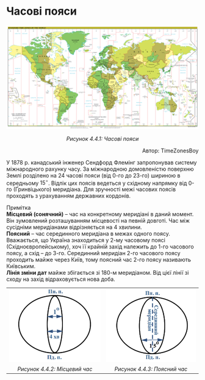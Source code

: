 Часові пояси
============
<div calss="space">
<img class="center" src="3.png">
<p align="center"><i>Рисунок 4.4.1: Часовi пояси</i></p>
<p align="right">Автор: TimeZonesBoy</p>
</div>

У 1878 р. канадський інженер Сендфорд Флемінг запропонував систему
міжнародного рахунку часу. За міжнародною домовленістю поверхню Землі
розділено на 24 часові пояси (від 0-го до 23-го) шириною в середньому
$15^{\circ}$. Відлік цих поясів ведеться у східному напрямку від 0-го
(Ґринвіцького) меридіана. Для зручності межі часових поясів проходять з
урахуванням державних кордонів.

<div class="ebio-wrap">
<span class="ebio">Примітка</span>
<div class="ebio-text">
<b>Місцевий (сонячний)</b> – час на конкретному меридіані в даний момент.
Він зумовлений розташуванням місцевості на певній довготі. Час між
сусідніми меридіанами відрізняється на 4 хвилини.<br/>
<b>Поясний</b> – час
серединного меридіана в межах одного поясу. Вважається, що Україна
знаходиться у 2-му часовому поясі (Східноєвропейському), хоч її крайній
захід належить до 1-го часового поясу, а схід – до 3-го. Серединний
меридіан 2-го часового поясу проходить майже через Київ, тому поясний
час 2-го поясу називають Київським.<br/>
<b>Лінія зміни дат</b> майже збігається зі 180-м меридіаном. Від цієї лінії зі сходу на захід відраховується нова доба.
</div>
</div>

<table border="0">
  <tr>
    <th><img src="pic2-2-2.jpg"></th>
    <th><img src="pic3-3-3.jpg"></th>
  </tr>
  <tr>
    <td align="center"><i>Рисунок 4.4.2: Місцевий час</i></td>
    <td align="center"><i>Рисунок 4.4.3: Поясний час</i></td>
  </tr>
</table>

